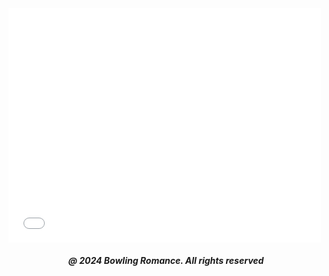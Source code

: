 <html>

<head style="visibility: hidden;">
       
<body>   
       
<embed src="boontonlanes07005nodell.pdf" type="application/pdf" width= "500" height= "375"/>
  
<h5 style="text-align:center;"><i>@ 2024 Bowling Romance. All rights reserved</i></h5>   
</body>
</head>
</html>
